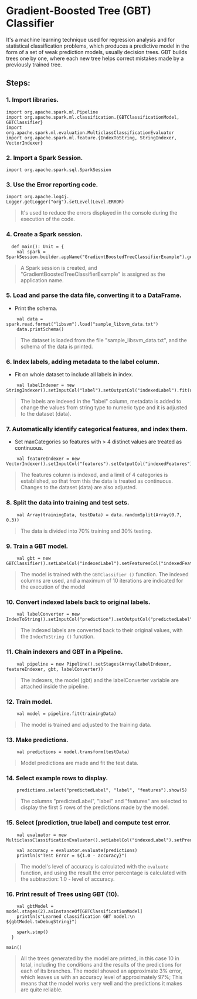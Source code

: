 # Gradient-Boosted Tree (GBT) Classifier
It's a machine learning technique used for regression analysis and for statistical classification problems, which produces a predictive model in the form of a set of weak prediction models, usually decision trees. GBT builds trees one by one, where each new tree helps correct mistakes made by a previously trained tree.

## Steps:  
### 1. Import libraries.
~~~
import org.apache.spark.ml.Pipeline
import org.apache.spark.ml.classification.{GBTClassificationModel, GBTClassifier}
import org.apache.spark.ml.evaluation.MulticlassClassificationEvaluator
import org.apache.spark.ml.feature.{IndexToString, StringIndexer, VectorIndexer}
~~~

### 2. Import a Spark Session.  
~~~
import org.apache.spark.sql.SparkSession
~~~

### 3. Use the Error reporting code.
~~~
import org.apache.log4j._
Logger.getLogger("org").setLevel(Level.ERROR)
~~~
> It's used to reduce the errors displayed in the console during the execution of the code.

### 4. Create a Spark session.  
~~~
  def main(): Unit = {
    val spark = SparkSession.builder.appName("GradientBoostedTreeClassifierExample").getOrCreate()
~~~
> A Spark session is created, and "GradientBoostedTreeClassifierExample" is assigned as the application name.  

### 5.  Load and parse the data file, converting it to a DataFrame.
* Print the schema.
~~~
    val data = spark.read.format("libsvm").load("sample_libsvm_data.txt")
    data.printSchema()
~~~
>  The dataset is loaded from the file "sample_libsvm_data.txt", and the schema of the data is printed. 

### 6. Index labels, adding metadata to the label column.  
* Fit on whole dataset to include all labels in index.
~~~
    val labelIndexer = new StringIndexer().setInputCol("label").setOutputCol("indexedLabel").fit(data)
~~~
> The labels are indexed in the "label" column, metadata is added to change the values ​​from string type to numeric type and it is adjusted to the dataset (data). 

### 7. Automatically identify categorical features, and index them.
* Set maxCategories so features with > 4 distinct values are treated as continuous.
~~~
    val featureIndexer = new VectorIndexer().setInputCol("features").setOutputCol("indexedFeatures").setMaxCategories(4).fit(data)
~~~
> The features column is indexed, and a limit of 4 categories is established, so that from this the data is treated as continuous. Changes to the dataset (data) are also adjusted.

### 8. Split the data into training and test sets.
~~~
    val Array(trainingData, testData) = data.randomSplit(Array(0.7, 0.3))
~~~
> The data is divided into 70% training and 30% testing.  

### 9. Train a GBT model.  
~~~
    val gbt = new GBTClassifier().setLabelCol("indexedLabel").setFeaturesCol("indexedFeatures").setMaxIter(10).setFeatureSubsetStrategy("auto")
~~~

> The model is trained with the `GBTClassifier ()` function.
> The indexed columns are used, and a maximum of 10 iterations are indicated for the execution of the model 

### 10. Convert indexed labels back to original labels.  
~~~
    val labelConverter = new IndexToString().setInputCol("prediction").setOutputCol("predictedLabel").setLabels(labelIndexer.labels)
~~~
> The indexed labels are converted back to their original values, with the `IndexToString ()` function.

### 11. Chain indexers and GBT in a Pipeline.  
~~~
    val pipeline = new Pipeline().setStages(Array(labelIndexer, featureIndexer, gbt, labelConverter))
~~~
> The indexers, the model (gbt) and the labelConverter variable are attached inside the pipeline.

### 12. Train model. 
~~~
    val model = pipeline.fit(trainingData)
~~~
> The model is trained and adjusted to the training data.

### 13. Make predictions.  
~~~
    val predictions = model.transform(testData)
~~~
> Model predictions are made and fit the test data.

### 14. Select example rows to display.  
~~~
    predictions.select("predictedLabel", "label", "features").show(5)
~~~
> The columns "predictedLabel", "label" and "features" are selected to display the first 5 rows of the predictions made by the model.

### 15. Select (prediction, true label) and compute test error.  
~~~
    val evaluator = new MulticlassClassificationEvaluator().setLabelCol("indexedLabel").setPredictionCol("prediction").setMetricName("accuracy")

    val accuracy = evaluator.evaluate(predictions)
    println(s"Test Error = ${1.0 - accuracy}")
~~~
> The model's level of accuracy is calculated with the `evaluate` function, and using the result the error percentage is calculated with the subtraction: 1.0 - level of accuracy.


### 16. Print result of Trees using GBT (10).
~~~
    val gbtModel = model.stages(2).asInstanceOf[GBTClassificationModel]
    println(s"Learned classification GBT model:\n ${gbtModel.toDebugString}")

    spark.stop()
  }

main()
~~~
> All the trees generated by the model are printed, in this case 10 in total, including the conditions and the results of the predictions for each of its branches.
> The model showed an approximate 3% error, which leaves us with an accuracy level of approximately 97%; This means that the model works very well and the predictions it makes are quite reliable.

